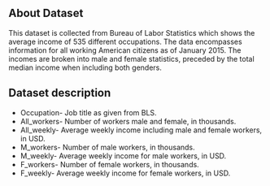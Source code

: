 
About Dataset
--------------
This dataset is collected from Bureau of Labor Statistics which shows the average income of 535 different occupations. The data encompasses information for all working American citizens as of January 2015. The incomes are broken into male and female statistics, preceded by the total median income when including both genders.


Dataset description
-------------------

- Occupation- Job title as given from BLS.
- All_workers- Number of workers male and female, in thousands.
- All_weekly- Average weekly income including male and female workers, in USD.
- M_workers- Number of male workers, in thousands.
- M_weekly- Average weekly income for male workers, in USD.
- F_workers- Number of female workers, in thousands.
- F_weekly- Average weekly income for female workers, in USD.
